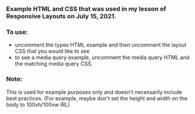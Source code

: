 ### Example HTML and CSS that was used in my lesson of Responsive Layouts on July 15, 2021.

### To use:
- uncomment the types HTML example and then uncomment the layout CSS that you would like to see
- to see a media query example, uncomment the media query HTML and the matching media query CSS. 

### Note:
This is used for example purposes only and doesn't necessarily include best practices. (For example, maybe don't set the height and width on the body to 100vh/100vw IRL)